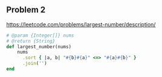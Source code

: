 ## Problem 2

https://leetcode.com/problems/largest-number/description/

```ruby
# @param {Integer[]} nums
# @return {String}
def largest_number(nums)
    nums
      .sort { |a, b| "#{b}#{a}" <=> "#{a}#{b}" }
      .join('')
end
```
